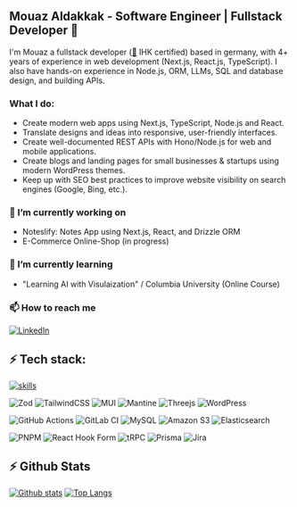 ## Mouaz Aldakkak -  Software Engineer | Fullstack Developer 👋
I'm Mouaz a fullstack developer ([🔗](https://en.life-in-germany.de/becoming-a-software-engineer-in-germany/#Getting_Software_Engineers_Education_and_Qualifications_in_Germany) IHK certified) based in germany, with 4+ years of experience in web development (Next.js, React.js, TypeScript). I also have hands-on experience in Node.js, ORM, LLMs, SQL and database design, and building APIs.

### What I do:

-   Create modern web apps using Next.js, TypeScript, Node.js and React.
-   Translate designs and ideas into responsive, user-friendly interfaces.
-   Create well-documented REST APIs with Hono/Node.js for web and mobile applications.
-   Create blogs and landing pages for small businesses & startups using modern WordPress themes.
-   Keep up with SEO best practices to improve website visibility on search engines (Google, Bing, etc.).

### 🔭 I’m currently working on
  - Noteslify: Notes App using Next.js, React,  and Drizzle ORM
  - E-Commerce Online-Shop (in progress)

### 🌱 I’m currently learning
  -  "Learning AI with Visulaization" / Columbia University (Online Course)

### 📫 How to reach me

<a href="https://www.linkedin.com/in/mouaz-a-45b17280/"
	>![LinkedIn](https://skillicons.dev/icons?i=linkedin)</a>

## ⚡ Tech stack:

[![skills](https://go-skill-icons.vercel.app/api/icons?i=ts,js,nodejs,nextjs,vite,react,bootstrap,css,html,hono,aws,cloudflare,postgres,git,docker,vscode,github,gitlab&perline=10&theme=light)](https://skillicons.dev)

![Zod](https://img.shields.io/badge/zod-%233068b7.svg?style=flat&logo=zod&logoColor=white)
![TailwindCSS](https://img.shields.io/badge/tailwindcss-%2338B2AC.svg?style=flat&logo=tailwind-css&logoColor=white)
![MUI](https://img.shields.io/badge/MUI-%230081CB.svg?style=flat&logo=mui&logoColor=white)
![Mantine](https://img.shields.io/badge/Mantine-ffffff?style=flat&logo=Mantine&logoColor=339af0)
![Threejs](https://img.shields.io/badge/threejs-black?style=flat&logo=three.js&logoColor=white)
![WordPress](https://img.shields.io/badge/WordPress-%23117AC9.svg?style=flat&logo=WordPress&logoColor=white)

![GitHub Actions](https://img.shields.io/badge/github%20actions-%232671E5.svg?style=flat&logo=githubactions&logoColor=white)
![GitLab CI](https://img.shields.io/badge/gitlab%20ci-%23181717.svg?style=flat&logo=gitlab&logoColor=white)
![MySQL](https://img.shields.io/badge/mysql-4479A1.svg?style=flat&logo=mysql&logoColor=white)
![Amazon S3](https://img.shields.io/badge/Amazon%20S3-FF9900?style=flat&logo=amazons3&logoColor=white)
![Elasticsearch](https://img.shields.io/badge/elasticsearch-%230377CC.svg?style=flat&logo=elasticsearch&logoColor=white)

![PNPM](https://img.shields.io/badge/pnpm-%234a4a4a.svg?style=flat&logo=pnpm&logoColor=f69220)
![React Hook Form](https://img.shields.io/badge/React%20Hook%20Form-%23EC5990.svg?style=flat&logo=reacthookform&logoColor=white)
![tRPC](https://img.shields.io/badge/tRPC-%232596BE.svg?style=flat&logo=tRPC&logoColor=white)
![Prisma](https://img.shields.io/badge/Prisma-3982CE?style=flat&logo=Prisma&logoColor=white)
![Jira](https://img.shields.io/badge/jira-%230A0FFF.svg?style=flat&logo=jira&logoColor=white)


## ⚡ Github Stats  
  <a href="#">![Github stats](https://github-readme-stats.vercel.app/api?username=movoid12&theme=blueberry&count_private=true&hide_border=true&line_height=20)</a>
  <a href="#">![Top Langs](https://github-readme-stats.vercel.app/api/top-langs/?username=movoid12&layout=compact&theme=blueberry&count_private=true&hide_border=true)</a>
